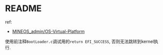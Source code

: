 # README
ref:
- [MINEOS_admin/OS-Virtual-Platform](https://gitee.com/MINEOS_admin/OS-Virtual-Platform)

使用前注释`BootLoader.c`调试用的`return EFI_SUCCESS`, 否则无法跳转到kernel执行.